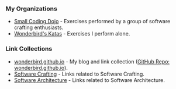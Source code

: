 ### My Organizations

- [Small Coding Dojo](https://github.com/small-coding-dojo) - Exercises performed by a group of software crafting enthusiasts.
- [Wonderbird's Katas](https://github.com/wonderbirds-katas) - Exercises I perform alone.

### Link Collections

- [wonderbird.github.io](https://wonderbird.github.io) - My blog and link collection ([GitHub Repo: wonderbird.github.io](https://github.com/wonderbird/wonderbird.github.io)).
- [Software Crafting](https://wonderbird.github.io/pages/software-crafting/) - Links related to Software Crafting.
- [Software Architecture](https://github.com/hojak/awesome-architecture) - Links related to Software Architecture.

<!--
**wonderbird/wonderbird** is a ✨ _special_ ✨ repository because its `README.md` (this file) appears on your GitHub profile.

Here are some ideas to get you started:

- 🔭 I’m currently working on ...
- 🌱 I’m currently learning ...
- 👯 I’m looking to collaborate on ...
- 🤔 I’m looking for help with ...
- 💬 Ask me about ...
- 📫 How to reach me: ...
- 😄 Pronouns: ...
- ⚡ Fun fact: ...
-->

